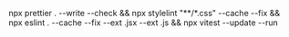 npx prettier . --write --check && npx stylelint "**/*.css" --cache --fix && npx eslint . --cache --fix --ext .jsx --ext .js  && npx vitest --update --run